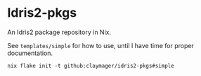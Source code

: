 # Idris2-pkgs

An Idris2 package repository in Nix.

See `templates/simple` for how to use, until I have time for proper documentation.

`nix flake init -t github:claymager/idris2-pkgs#simple`
